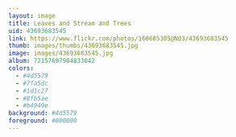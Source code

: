 ```yaml
---
layout: image
title: Leaves and Stream and Trees
uid: 43693683545
link: https://www.flickr.com/photos/160685305@N03/43693683545
thumb: images/thumbs/43693683545.jpg
image: images/43693683545.jpg
album: 72157697984833042
colors: 
  - #4d5579
  - #7fa5dc
  - #1d1c27
  - #8fb5ae
  - #b4949e
background: #4d5579
foreground: #000000
---
```



